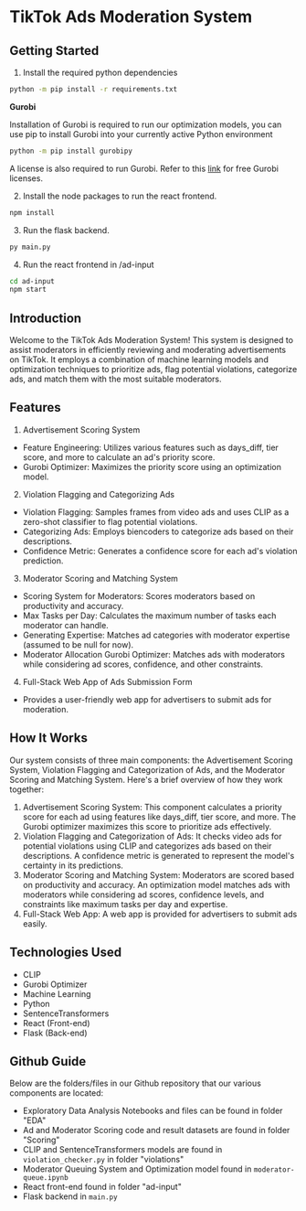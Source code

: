 # TikTok Ads Moderation System

## Getting Started

1. Install the required python dependencies
```bash 
python -m pip install -r requirements.txt
```

**Gurobi**

Installation of Gurobi is required to run our optimization models, you can use pip to install Gurobi into your currently active Python environment
```bash
python -m pip install gurobipy
```
A license is also required to run Gurobi. Refer to this [link](https://www.gurobi.com/academia/academic-program-and-licenses/) for free Gurobi licenses.


2. Install the node packages to run the react frontend.
```bash
npm install
```

3. Run the flask backend.
```bash
py main.py
```
4. Run the react frontend in /ad-input
```bash
cd ad-input
npm start
```


## Introduction

Welcome to the TikTok Ads Moderation System! This system is designed to assist moderators in efficiently reviewing and moderating advertisements on TikTok. It employs a combination of machine learning models and optimization techniques to prioritize ads, flag potential violations, categorize ads, and match them with the most suitable moderators.

## Features
1. Advertisement Scoring System
- Feature Engineering: Utilizes various features such as days_diff, tier score, and more to calculate an ad's priority score.
- Gurobi Optimizer: Maximizes the priority score using an optimization model.
2. Violation Flagging and Categorizing Ads
- Violation Flagging: Samples frames from video ads and uses CLIP as a zero-shot classifier to flag potential violations.
- Categorizing Ads: Employs biencoders to categorize ads based on their descriptions.
- Confidence Metric: Generates a confidence score for each ad's violation prediction.
3. Moderator Scoring and Matching System
- Scoring System for Moderators: Scores moderators based on productivity and accuracy.
- Max Tasks per Day: Calculates the maximum number of tasks each moderator can handle.
- Generating Expertise: Matches ad categories with moderator expertise (assumed to be null for now).
- Moderator Allocation Gurobi Optimizer: Matches ads with moderators while considering ad scores, confidence, and other constraints.
4. Full-Stack Web App of Ads Submission Form
- Provides a user-friendly web app for advertisers to submit ads for moderation.

## How It Works
Our system consists of three main components: the Advertisement Scoring System, Violation Flagging and Categorization of Ads, and the Moderator Scoring and Matching System. Here's a brief overview of how they work together:

1. Advertisement Scoring System: This component calculates a priority score for each ad using features like days_diff, tier score, and more. The Gurobi optimizer maximizes this score to prioritize ads effectively.
2. Violation Flagging and Categorization of Ads: It checks video ads for potential violations using CLIP and categorizes ads based on their descriptions. A confidence metric is generated to represent the model's certainty in its predictions.
3. Moderator Scoring and Matching System: Moderators are scored based on productivity and accuracy. An optimization model matches ads with moderators while considering ad scores, confidence levels, and constraints like maximum tasks per day and expertise.
4. Full-Stack Web App: A web app is provided for advertisers to submit ads easily.

## Technologies Used
- CLIP
- Gurobi Optimizer
- Machine Learning
- Python
- SentenceTransformers
- React (Front-end)
- Flask (Back-end)

## Github Guide
Below are the folders/files in our Github repository that our various components are located:
- Exploratory Data Analysis Notebooks and files can be found in folder "EDA"
- Ad and Moderator Scoring code and result datasets are found in folder "Scoring"
- CLIP and SentenceTransformers models are found in `violation_checker.py` in folder "violations"
- Moderator Queuing System and Optimization model found in `moderator-queue.ipynb`
- React front-end found in folder "ad-input"
- Flask backend in `main.py`
